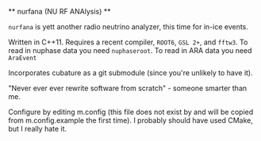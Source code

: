 ** nurfana (NU RF ANAlysis) **
   

`nurfana` is yett another radio neutrino analyzer, this time for in-ice events. 

Written in C++11. Requires a recent compiler, `ROOT6`, `GSL 2+`, and `fftw3`.
To read in nuphase data you need `nuphaseroot`. 
To read in ARA data you need `AraEvent`

Incorporates cubature as a git submodule (since you're unlikely to have it).  

"Never ever ever rewrite software from scratch" - someone smarter than me. 

Configure by editing m.config (this file does not exist by and will be copied
from m.config.example the first time). I probably should have used CMake, but I really hate it. 



